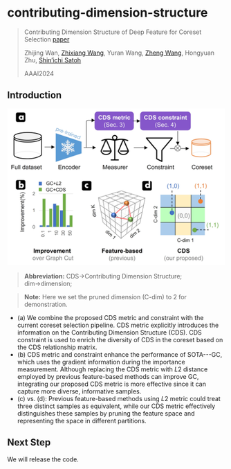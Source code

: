 # contributing-dimension-structure
> Contributing Dimension Structure of Deep Feature for Coreset Selection [paper]()
>
> Zhijing Wan, [Zhixiang Wang](https://scholar.google.com/citations?user=yybzbxMAAAAJ&hl=en), Yuran Wang, [Zheng Wang](https://scholar.google.com/citations?user=-WHTbpUAAAAJ), Hongyuan Zhu, [Shin’ichi Satoh](https://scholar.google.com/citations?hl=zh-CN&user=7aEF5cQAAAAJ)
>
> AAAI2024

## Introduction

<div align="center">
  <img src="resources/CDS_method_motivation.jpg" width="600"/>
</div>

> **Abbreviation:** CDS&rarr;Contributing Dimension Structure; dim&rarr;dimension;

> **Note:** Here we set the pruned dimension (C-dim) to 2 for demonstration.

- (a) We combine the proposed CDS metric and constraint with the current coreset selection pipeline. CDS metric explicitly introduces the information on the Contributing Dimension Structure (CDS). CDS constraint is used to enrich the diversity of CDS in the coreset based on the CDS relationship matrix.
- (b) CDS metric and constraint enhance the performance of SOTA---GC, which uses the gradient information during the importance measurement. Although replacing the CDS metric with *L*2 distance employed by previous feature-based methods can improve GC, integrating our proposed CDS metric is more effective since it can capture more diverse, informative samples.
- (c) vs. (d): Previous feature-based methods using *L*2 metric could treat three distinct samples as equivalent, while our CDS metric effectively distinguishes these samples by pruning the feature space and representing the space in different partitions.

## Next Step
We will release the code.
